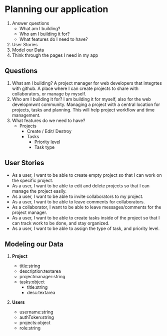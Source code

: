 # Planning our application

1. Answer questions
	- What am I building?
	- Who am I building it for?
	- What features do I need to have?
2. User Stories
3. Model our Data
4. Think through the pages I need in my app

## Questions

1. What am I building? A project manager for web developers that integrtes with github. A place where I can create projects to share with collaborators, or manage by myself.   
2. Who am I building it for?  I am building it for myself, also for the web developmwnt community. Managing a project with a central location for projects, tasks and planning. This will help project workflow and time management.
3. What features do we need to have?
	- Projects
		- Create / Edit/ Destroy
		- Tasks
			- Priority level
			- Task type
## User Stories

- As a user, I want to be able to create empty project so that I can work on the specific project.
- As a user, I want to be able to edit and delete projects so that I can manage the project easily.
- As a user, I want to be able to invite collaborators to my project.
- As a user, I want to be able to leave comments for collaborators.
- As a collaborator, I want to be able to leave messages/comments for the project manager.
- As a user, I want to be able to create tasks inside of the project so that I can track work to be done, and stay organized.
- As a user, I want to be able to assign the type of task, and priority level.

## Modeling our Data

1. **Project**
	- title:string
	- description:textarea
	- projectmanager:string
	- tasks:object
		- title:string
		- desc:textarea
    
2. **Users**
	- username:string
	- authToken:string
	- projects:object
	- role:string
